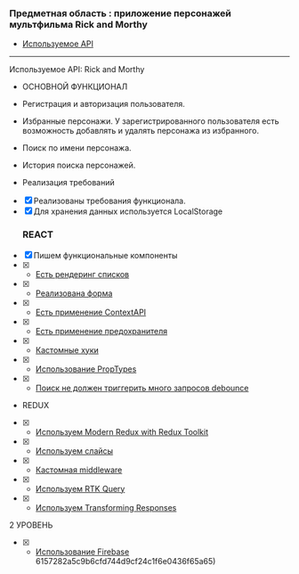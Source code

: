 ### Предметная область : приложение персонажей мультфильма Rick and Morthy

- [Используемое API](https://rickandmortyapi.com/)

---
Используемое API: Rick and Morthy
* ОСНОВНОЙ ФУНКЦИОНАЛ
* Регистрация и авторизация пользователя.
* Избранные персонажи. У зарегистрированного пользователя есть возможность добавлять и удалять персонажа из избранного.
* Поиск по имени персонажа.
* История поиска персонажей.


* Реализация требований
- [x] Реализованы требования функционала.
- [x] Для хранения данных используется LocalStorage
  ### REACT
- [x] Пишем функциональные компоненты 
- [x] - [Есть рендеринг списков](https://github.com/PavKul89/Rick-and-Morthy.ASTON/blob/f5fdab9e7f2b09a4001fef794a41ae2bfddd0b7d/src/components/Posts.jsx#L63-L75)
- [x] - [Реализована форма](https://github.com/PavKul89/Rick-and-Morthy.ASTON/blob/5e97e791b76b26d2d4577118d9ff8bd3096419a9/src/components/Form/Form.jsx#L1-L46)
- [x] - [Есть применение ContextAPI](https://github.com/PavKul89/Rick-and-Morthy.ASTON/blob/5b47c26bac330ef5a88379863e6692a328822e8a/src/context/FavoritesContext.jsx#L1-L35)
- [x] - [Есть применение предохранителя](https://github.com/PavKul89/Rick-and-Morthy.ASTON/blob/784cb5af7a07d5bcaa517d32a524fe453da090cf/src/components/Posts.jsx#L76-L78)
- [x] - [Кастомные хуки](https://github.com/PavKul89/Rick-and-Morthy.ASTON/blob/395e11b5d9e738e783f159ee36e05029dd252697/src/hooks/useFetchCharacter.js#L1-L22)
- [x] - [Использование PropTypes](https://github.com/PavKul89/Rick-and-Morthy.ASTON/blob/eec8c28da3634195b3455c9f55f8e4a41f1e9f8c/src/components/Post.jsx#L61-L67)
- [x] - [Поиск не должен триггерить много запросов debounce](https://github.com/PavKul89/Rick-and-Morthy.ASTON/blob/ce0b77ff6315018c641b6390ca2ff39e54378baa/src/components/SearhBar/SearchBar.jsx#L60-L63)

* REDUX
- [x] - [Используем Modern Redux with Redux Toolkit](https://github.com/PavKul89/Rick-and-Morthy.ASTON/blob/f4a84970f7051fdd7de60f3c5c00107da2f50fb7/src/redux/store.js#L1-L12)
- [x] - [Используем слайсы](https://github.com/PavKul89/Rick-and-Morthy.ASTON/blob/02a5b2f91dadfbec25fb73d7aa766dd2e6b781df/src/redux/slices/userSlice.js#L1-L28)
- [x] - [Кастомная middleware](https://github.com/PavKul89/Rick-and-Morthy.ASTON/blob/13d85690c08207a55c5c00113ee3dee2a1b03b2e/src/redux/store.js#L1-L12)
- [x]  - [Используем RTK Query](https://github.com/PavKul89/Rick-and-Morthy.ASTON/blob/fac90c6a05a9458ea37372420fe794007e2efba0/src/redux/searvices.js#L1-L22)
- [x]  - [Используем Transforming Responses](https://github.com/PavKul89/Rick-and-Morthy.ASTON/blob/5609f666f95631f0db46fce3270cfae42cdcdf9f/src/components/Posts.jsx#L1-L78)

2 УРОВЕНЬ
- [x] - [Использование Firebase](https://github.com/PavKul89/Rick-and-Morthy.ASTON/blob/373cc9abcd059bc9981e99e29702e6585fb5f972/src/firebase.js#L1)
 6157282a5c9b6cfd744d9cf24c1f6e0436f65a65)
